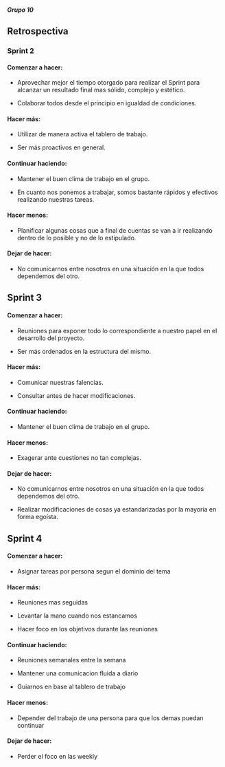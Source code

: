 #####  Grupo 10 
## Retrospectiva

### Sprint 2

#### Comenzar a hacer: 

* Aprovechar mejor el tiempo otorgado para realizar el Sprint para alcanzar un resultado final mas sólido, complejo y estético.

* Colaborar todos desde el principio en igualdad de condiciones.

#### Hacer más:

* Utilizar de manera activa el tablero de trabajo.

* Ser más proactivos en general.

#### Continuar haciendo:

* Mantener el buen clima de trabajo en el grupo.

* En cuanto nos ponemos a trabajar, somos bastante rápidos y efectivos realizando nuestras tareas.

#### Hacer menos:

* Planificar algunas cosas que a final de cuentas se van a ir realizando dentro de lo posible y no de lo estipulado.

#### Dejar de hacer:

* No comunicarnos entre nosotros en una situación en la que todos dependemos del otro.


## Sprint 3 

#### Comenzar a hacer: 

* Reuniones para exponer todo lo correspondiente a nuestro papel en el desarrollo del proyecto.

* Ser más ordenados en la estructura del mismo.

#### Hacer más:

* Comunicar nuestras falencias.

* Consultar antes de hacer modificaciones.

#### Continuar haciendo:

* Mantener el buen clima de trabajo en el grupo.

#### Hacer menos:

* Exagerar ante cuestiones no tan complejas.

#### Dejar de hacer:

* No comunicarnos entre nosotros en una situación en la que todos dependemos del otro.

* Realizar modificaciones de cosas ya estandarizadas por la mayoria en forma egoísta.

## Sprint 4

#### Comenzar a hacer: 

* Asignar tareas por persona segun el dominio del tema 

#### Hacer más:

* Reuniones mas seguidas 

* Levantar la mano cuando nos estancamos

* Hacer foco en los objetivos durante las reuniones 

#### Continuar haciendo:

* Reuniones semanales entre la semana 

* Mantener una comunicacion fluida a diario 

* Guiarnos en base al tablero de trabajo 

#### Hacer menos:

* Depender del trabajo de una persona para que los demas puedan continuar 

#### Dejar de hacer:

* Perder el foco en las weekly 




